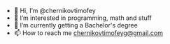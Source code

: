- 👋 Hi, I’m @chernikovtimofey
- 👀 I’m interested in programming, math and stuff
- 🌱 I’m currently getting a Bachelor's degree
- 📫 How to reach me chernikovtimofeyg@gmail.com
